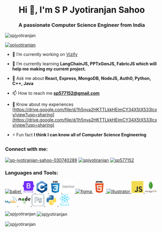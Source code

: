 <h1 align="center">Hi 👋, I'm S P Jyotiranjan Sahoo</h1>
<h3 align="center">A passionate Computer Science Engineer from India</h3>

<p align="left"> <img src="https://komarev.com/ghpvc/?username=spjyotiranjan&label=Profile%20views&color=0e75b6&style=flat" alt="spjyotiranjan" /> </p>

<p align="left"> <a href="https://github.com/ryo-ma/github-profile-trophy"><img src="https://github-profile-trophy.vercel.app/?username=spjyotiranjan" alt="spjyotiranjan" /></a> </p>

- 🔭 I’m currently working on [Vizify](https://github.com/kalviumcommunity/S54_JyotiranjanSahoo_Capstone_Vizify)

- 🌱 I’m currently learning **LangChainJS, PPTxGenJS, FabricJS which will help me making my current project.**

- 💬 Ask me about **React, Express, MongoDB, NodeJS, Auth0, Python, C++, Java**

- 📫 How to reach me **sp577152@gmail.com**

- 📄 Know about my experiences [https://drive.google.com/file/d/1h5nya2HKTTLkkHEimCY34X5tX533lcxy/view?usp=sharing](https://drive.google.com/file/d/1h5nya2HKTTLkkHEimCY34X5tX533lcxy/view?usp=sharing)

- ⚡ Fun fact **I think I can know all of Computer Science Engineering**

<h3 align="left">Connect with me:</h3>
<p align="left">
<a href="https://linkedin.com/in/sp-jyotiranjan-sahoo-030740289" target="blank"><img align="center" src="https://raw.githubusercontent.com/rahuldkjain/github-profile-readme-generator/master/src/images/icons/Social/linked-in-alt.svg" alt="sp-jyotiranjan-sahoo-030740289" height="30" width="40" /></a>
<a href="https://instagram.com/spjyotiranjan" target="blank"><img align="center" src="https://raw.githubusercontent.com/rahuldkjain/github-profile-readme-generator/master/src/images/icons/Social/instagram.svg" alt="spjyotiranjan" height="30" width="40" /></a>
<a href="https://www.hackerrank.com/sp577152" target="blank"><img align="center" src="https://raw.githubusercontent.com/rahuldkjain/github-profile-readme-generator/master/src/images/icons/Social/hackerrank.svg" alt="sp577152" height="30" width="40" /></a>
</p>

<h3 align="left">Languages and Tools:</h3>
<p align="left"> <a href="https://babeljs.io/" target="_blank" rel="noreferrer"> <img src="https://www.vectorlogo.zone/logos/babeljs/babeljs-icon.svg" alt="babel" width="40" height="40"/> </a> <a href="https://getbootstrap.com" target="_blank" rel="noreferrer"> <img src="https://raw.githubusercontent.com/devicons/devicon/master/icons/bootstrap/bootstrap-plain-wordmark.svg" alt="bootstrap" width="40" height="40"/> </a> <a href="https://www.w3schools.com/cpp/" target="_blank" rel="noreferrer"> <img src="https://raw.githubusercontent.com/devicons/devicon/master/icons/cplusplus/cplusplus-original.svg" alt="cplusplus" width="40" height="40"/> </a> <a href="https://www.w3schools.com/css/" target="_blank" rel="noreferrer"> <img src="https://raw.githubusercontent.com/devicons/devicon/master/icons/css3/css3-original-wordmark.svg" alt="css3" width="40" height="40"/> </a> <a href="https://expressjs.com" target="_blank" rel="noreferrer"> <img src="https://raw.githubusercontent.com/devicons/devicon/master/icons/express/express-original-wordmark.svg" alt="express" width="40" height="40"/> </a> <a href="https://www.figma.com/" target="_blank" rel="noreferrer"> <img src="https://www.vectorlogo.zone/logos/figma/figma-icon.svg" alt="figma" width="40" height="40"/> </a> <a href="https://www.w3.org/html/" target="_blank" rel="noreferrer"> <img src="https://raw.githubusercontent.com/devicons/devicon/master/icons/html5/html5-original-wordmark.svg" alt="html5" width="40" height="40"/> </a> <a href="https://www.adobe.com/in/products/illustrator.html" target="_blank" rel="noreferrer"> <img src="https://www.vectorlogo.zone/logos/adobe_illustrator/adobe_illustrator-icon.svg" alt="illustrator" width="40" height="40"/> </a> <a href="https://developer.mozilla.org/en-US/docs/Web/JavaScript" target="_blank" rel="noreferrer"> <img src="https://raw.githubusercontent.com/devicons/devicon/master/icons/javascript/javascript-original.svg" alt="javascript" width="40" height="40"/> </a> <a href="https://www.mongodb.com/" target="_blank" rel="noreferrer"> <img src="https://raw.githubusercontent.com/devicons/devicon/master/icons/mongodb/mongodb-original-wordmark.svg" alt="mongodb" width="40" height="40"/> </a> <a href="https://www.mysql.com/" target="_blank" rel="noreferrer"> <img src="https://raw.githubusercontent.com/devicons/devicon/master/icons/mysql/mysql-original-wordmark.svg" alt="mysql" width="40" height="40"/> </a> <a href="https://nodejs.org" target="_blank" rel="noreferrer"> <img src="https://raw.githubusercontent.com/devicons/devicon/master/icons/nodejs/nodejs-original-wordmark.svg" alt="nodejs" width="40" height="40"/> </a> <a href="https://www.photoshop.com/en" target="_blank" rel="noreferrer"> <img src="https://raw.githubusercontent.com/devicons/devicon/master/icons/photoshop/photoshop-line.svg" alt="photoshop" width="40" height="40"/> </a> <a href="https://www.python.org" target="_blank" rel="noreferrer"> <img src="https://raw.githubusercontent.com/devicons/devicon/master/icons/python/python-original.svg" alt="python" width="40" height="40"/> </a> <a href="https://reactjs.org/" target="_blank" rel="noreferrer"> <img src="https://raw.githubusercontent.com/devicons/devicon/master/icons/react/react-original-wordmark.svg" alt="react" width="40" height="40"/> </a> </p>

<p><img align="left" src="https://github-readme-stats.vercel.app/api/top-langs?username=spjyotiranjan&show_icons=true&locale=en&layout=compact" alt="spjyotiranjan" /></p>

<p>&nbsp;<img align="center" src="https://github-readme-stats.vercel.app/api?username=spjyotiranjan&show_icons=true&locale=en" alt="spjyotiranjan" /></p>

<p><img align="center" src="https://github-readme-streak-stats.herokuapp.com/?user=spjyotiranjan&" alt="spjyotiranjan" /></p>
